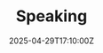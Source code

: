 ---
title: Speaking
linkTitle: Speaking
date: '2025-04-29T17:10:00Z'
weight: 1
description: Guidelines for managing speaking engagements in the marketing department
  are to be established as part of SOP-56, but the procedures have not yet been started.
draft: false
ref: speaking
---